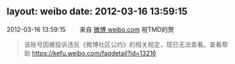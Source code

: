 layout: weibo
date: 2012-03-16 13:59:15
---
2012-03-16 13:59:15  &nbsp;&nbsp;&nbsp;&nbsp;&nbsp;&nbsp; 来自 <a href="http://weibo.com/" rel="nofollow">微博 weibo.com</a>
祝TMD的贺
>  该账号因被投诉违反《微博社区公约》的相关规定，现已无法查看。查看帮助 https://kefu.weibo.com/faqdetail?id=13216
